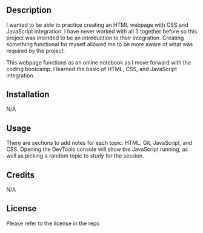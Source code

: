# <Prework Study Guide>

## Description

I wanted to be able to practice creating an HTML webpage with CSS and JavaScript integration. I have never worked with all 3 together before so this project was intended to be an introduction to their integration. Creating something functional for myself allowed me to be more aware of what was required by the project. 

This webpage functions as an online notebook as I move forward with the coding bootcamp. I learned the basic of HTML, CSS, and JavaScript integration.

## Installation

N/A

## Usage

There are sections to add notes for each topic: HTML, Git, JavaScript, and CSS. Opening the DevTools console will show the JavaScript running, as well as picking a random topic to study for the session.

## Credits

N/A

## License

Please refer to the license in the repo